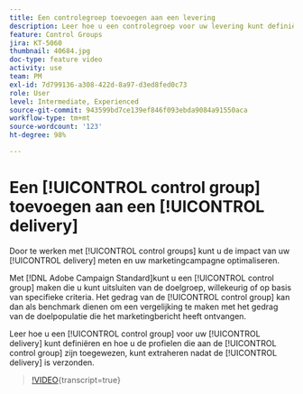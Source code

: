 ```yaml
---
title: Een controlegroep toevoegen aan een levering
description: Leer hoe u een controlegroep voor uw levering kunt definiëren en hoe u de profielen die aan de controlegroep zijn toegewezen, kunt extraheren nadat de levering is uitgevoerd.
feature: Control Groups
jira: KT-5060
thumbnail: 40684.jpg
doc-type: feature video
activity: use
team: PM
exl-id: 7d799136-a308-422d-8a97-d3ed8fed0c73
role: User
level: Intermediate, Experienced
source-git-commit: 943599bd7ce139ef846f093ebda9084a91550aca
workflow-type: tm+mt
source-wordcount: '123'
ht-degree: 98%

---
```


# Een [!UICONTROL control group] toevoegen aan een [!UICONTROL delivery]

Door te werken met [!UICONTROL control groups] kunt u de impact van uw [!UICONTROL delivery] meten en uw marketingcampagne optimaliseren.

Met [!DNL Adobe Campaign Standard]kunt u een [!UICONTROL control group] maken die u kunt uitsluiten van de doelgroep, willekeurig of op basis van specifieke criteria. Het gedrag van de [!UICONTROL control group] kan dan als benchmark dienen om een vergelijking te maken met het gedrag van de doelpopulatie die het marketingbericht heeft ontvangen.

Leer hoe u een [!UICONTROL control group] voor uw [!UICONTROL delivery] kunt definiëren en hoe u de profielen die aan de [!UICONTROL control group] zijn toegewezen, kunt extraheren nadat de [!UICONTROL delivery] is verzonden.

>[!VIDEO](https://video.tv.adobe.com/v/40684?learn=on){transcript=true}
